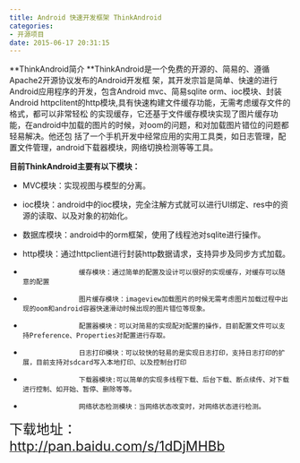 ```yaml
---
title: Android 快速开发框架 ThinkAndroid
categories:
- 开源项目
date: 2015-06-17 20:31:15
---
```


**ThinkAndroid简介
        **ThinkAndroid是一个免费的开源的、简易的、遵循Apache2开源协议发布的Android开发框
架，其开发宗旨是简单、快速的进行Android应用程序的开发，包含Android  mvc、简易sqlite 
orm、ioc模块、封装Android  httpclitent的http模块,具有快速构建文件缓存功能，无需考虑缓存文件的格式，都可以非常轻松
的实现缓存，它还基于文件缓存模块实现了图片缓存功能，在android中加载的图片的时候，对oom的问题，和对加载图片错位的问题都轻易解决。他还包
括了一个手机开发中经常应用的实用工具类，如日志管理，配置文件管理，android下载器模块，网络切换检测等等工具。          
<!-- more -->
**目前ThinkAndroid主要有以下模块：**

*   MVC模块：实现视图与模型的分离。

*   ioc模块：android中的ioc模块，完全注解方式就可以进行UI绑定、res中的资源的读取、以及对象的初始化。

*   数据库模块：android中的orm框架，使用了线程池对sqlite进行操作。

*   http模块：通过httpclient进行封装http数据请求，支持异步及同步方式加载。

*                   缓存模块：通过简单的配置及设计可以很好的实现缓存，对缓存可以随意的配置

*                   图片缓存模块：imageview加载图片的时候无需考虑图片加载过程中出现的oom和android容器快速滑动时候出现的图片错位等现象。

*                   配置器模块：可以对简易的实现配对配置的操作，目前配置文件可以支持Preference、Properties对配置进行存取。

*                   日志打印模块：可以较快的轻易的是实现日志打印，支持日志打印的扩展，目前支持对sdcard写入本地打印、以及控制台打印

*                   下载器模块:可以简单的实现多线程下载、后台下载、断点续传、对下载进行控制、如开始、暂停、删除等等。

*                   网络状态检测模块：当网络状态改变时，对网络状态进行检测。

<span style="font-size: 24px;">下载地址：</span>[<span style="font-size: 24px;">http://pan.baidu.com/s/1dDjMHBb</span>](http://pan.baidu.com/s/1dDjMHBb)